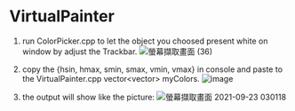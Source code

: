# VirtualPainter

  1. run ColorPicker.cpp to let the object you choosed present white on window by adjust the Trackbar.
  ![螢幕擷取畫面 (36)](https://user-images.githubusercontent.com/76464072/134405793-5a5af20d-28f4-4997-a10c-ecbf800e26fc.png)
  
  2. copy the {hsin, hmax, smin, smax, vmin, vmax} in console and paste to the VirtualPainter.cpp vector<vector<int>> myColors.
  ![image](https://user-images.githubusercontent.com/76464072/134406076-7b97ce48-80f7-4b62-855f-4d61044c28eb.png)

  3. the output will show like the picture:
  ![螢幕擷取畫面 2021-09-23 030118](https://user-images.githubusercontent.com/76464072/134405541-24e41a4a-de80-446f-a931-f0ae6b664869.png)
